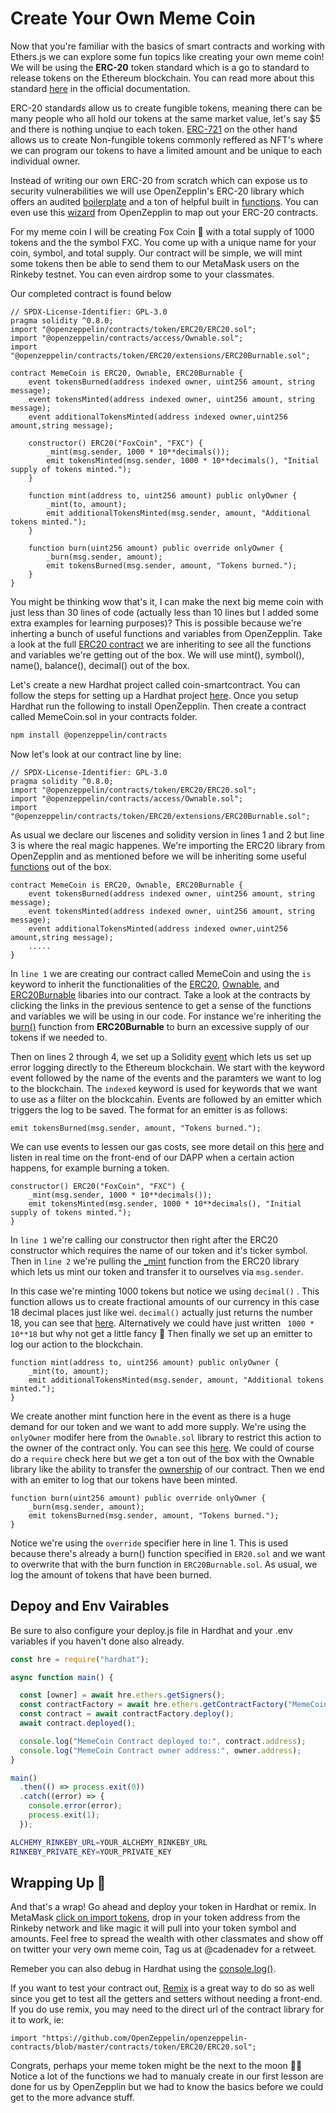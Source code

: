# Create Your Own Meme Coin 

Now that you're familiar with the basics of smart contracts and working with Ethers.js we can explore some fun topics like creating your own meme coin!  We will be using the **ERC-20** token standard which is a go to standard to release tokens on the Ethereum blockchain. You can read more about this standard [here](https://eips.ethereum.org/EIPS/eip-20) in the official documentation. 

ERC-20 standards allow us to create fungible tokens, meaning there can be many people who all hold our tokens at the same market value, let's say $5 and there is nothing unqiue to each token. [ERC-721](https://eips.ethereum.org/EIPS/eip-721) on the other hand allows us to create Non-fungible tokens commonly reffered as NFT's where we can program our tokens to have a limited amount and be unique to each individual owner. 

Instead of writing our own ERC-20 from scratch which can expose us to security vulnerabilities we will use OpenZepplin's ERC-20 library which offers an audited [boilerplate](https://docs.openzeppelin.com/contracts/4.x/erc20) and a ton of helpful built in [functions](https://docs.openzeppelin.com/contracts/2.x/api/token/erc20). You can even use this [wizard](https://docs.openzeppelin.com/contracts/4.x/wizard) from OpenZepplin to map out your ERC-20 contracts. 

For my meme coin I will be creating Fox Coin 🦊 with a total supply of 1000 tokens and the the symbol FXC. You come up with a unique name for your coin, symbol, and total supply. Our contract will be simple, we will mint some tokens then be able to send them to our MetaMask users on the Rinkeby testnet. You can even airdrop some to your classmates.

Our completed contract is found below

```solidity
// SPDX-License-Identifier: GPL-3.0
pragma solidity ^0.8.0;
import "@openzeppelin/contracts/token/ERC20/ERC20.sol";
import "@openzeppelin/contracts/access/Ownable.sol";
import "@openzeppelin/contracts/token/ERC20/extensions/ERC20Burnable.sol";

contract MemeCoin is ERC20, Ownable, ERC20Burnable {
    event tokensBurned(address indexed owner, uint256 amount, string message);
    event tokensMinted(address indexed owner, uint256 amount, string message);
    event additionalTokensMinted(address indexed owner,uint256 amount,string message);

    constructor() ERC20("FoxCoin", "FXC") {
        _mint(msg.sender, 1000 * 10**decimals());
        emit tokensMinted(msg.sender, 1000 * 10**decimals(), "Initial supply of tokens minted.");
    }

    function mint(address to, uint256 amount) public onlyOwner {
        _mint(to, amount);
        emit additionalTokensMinted(msg.sender, amount, "Additional tokens minted.");
    }

    function burn(uint256 amount) public override onlyOwner {
        _burn(msg.sender, amount);
        emit tokensBurned(msg.sender, amount, "Tokens burned.");
    }
}
```

You might be thinking wow that's it, I can make the next big meme coin with just less than 30 lines of code (actually less than 10 lines but I added some extra examples for learning purposes)? This is possible because we're inherting a bunch of useful functions and variables from OpenZepplin. Take a look at the full [ERC20 contract](https://github.com/OpenZeppelin/openzeppelin-contracts/blob/master/contracts/token/ERC20/ERC20.sol) we are inheriting to see all the functions and variables we're getting out of the box. We will use mint(), symbol(), name(), balance(), decimal() out of the box.

Let's create a new Hardhat project called coin-smartcontract. You can follow the steps for setting up a Hardhat project [here](https://app.cadena.dev/lesson/ethereum-101/lesson-eth-6/6). Once you setup Hardhat run the following to install OpenZepplin. Then create a contract called MemeCoin.sol in your contracts folder.

```bash
npm install @openzeppelin/contracts
```

Now let's look at our contract line by line:

```solidity
// SPDX-License-Identifier: GPL-3.0
pragma solidity ^0.8.0;
import "@openzeppelin/contracts/token/ERC20/ERC20.sol";
import "@openzeppelin/contracts/access/Ownable.sol";
import "@openzeppelin/contracts/token/ERC20/extensions/ERC20Burnable.sol";
```

As usual we declare our liscenes and solidity version in lines 1 and 2 but line 3 is where the real magic happenes. We're importing the ERC20 library from OpenZepplin and as mentioned before we will be inheriting some useful [functions](https://github.com/OpenZeppelin/openzeppelin-contracts/blob/master/contracts/token/ERC20/ERC20.sol) out of the box.

```solidity
contract MemeCoin is ERC20, Ownable, ERC20Burnable {
    event tokensBurned(address indexed owner, uint256 amount, string message);
    event tokensMinted(address indexed owner, uint256 amount, string message);
    event additionalTokensMinted(address indexed owner,uint256 amount,string message);
    .....
}
```

In `line 1` we are creating our contract called MemeCoin and using the `is` keyword to inherit the functionalities of the [ERC20](https://github.com/OpenZeppelin/openzeppelin-contracts/blob/master/contracts/token/ERC20/ERC20.sol#L87), [Ownable](https://github.com/OpenZeppelin/openzeppelin-contracts/blob/master/contracts/access/Ownable.sol), and [ERC20Burnable](https://github.com/OpenZeppelin/openzeppelin-contracts/blob/master/contracts/token/ERC20/extensions/ERC20Burnable.sol) libaries into our contract. Take a look at the contracts by clicking the links in the previous sentence to get a sense of the functions and variables we will be using in our code. For instance we're inheriting the [burn()](https://github.com/OpenZeppelin/openzeppelin-contracts/blob/master/contracts/token/ERC20/extensions/ERC20Burnable.sol#L20)  function from **ERC20Burnable** to burn an excessive supply of our tokens if we needed to.

Then on lines 2 through 4, we set up a Solidity [event](https://solidity-by-example.org/events/) which lets us set up error logging directly to the Ethereum blockchain. We start with the keyword event followed by the name of the events and the paramters we want to log to the blockchain. The `indexed` keyword is used for keywords that we want to use as a filter on the blockcahin. Events are followed by an emitter which triggers the log to be saved. The format for an emitter is as follows: 

```solidity
emit tokensBurned(msg.sender, amount, "Tokens burned.");
```

We can use events to lessen our gas costs, see more detail on this [here](https://media.consensys.net/technical-introduction-to-events-and-logs-in-ethereum-a074d65dd61e) and listen in real time on the front-end of our DAPP when a certain action happens, for example burning a token.

```solidity
constructor() ERC20("FoxCoin", "FXC") {
    _mint(msg.sender, 1000 * 10**decimals());
    emit tokensMinted(msg.sender, 1000 * 10**decimals(), "Initial supply of tokens minted.");
}
```

In `line 1` we're calling our constructor then right after the ERC20 constructor which requires the name of our token and it's ticker symbol. Then in `line 2` we're pulling the [_mint](https://github.com/OpenZeppelin/openzeppelin-contracts/blob/master/contracts/token/ERC20/ERC20.sol#L252) function from the ERC20 library which lets us mint our token and transfer it to ourselves via `msg.sender`.

 In this case we're minting 1000 tokens but notice we using `decimal()` . This function allows us to create fractional amounts of our currency in this case 18 decimal places just like wei. `decimal()` actually just returns the number 18, you can see that [here](https://github.com/OpenZeppelin/openzeppelin-contracts/blob/master/contracts/token/ERC20/ERC20.sol#L87). Alternatively we could have just written ` 1000 * 10**18` but why not get a little fancy 🙂 Then finally we set up an emitter to log our action to the blockchain.

```solidity
function mint(address to, uint256 amount) public onlyOwner {
    _mint(to, amount);
    emit additionalTokensMinted(msg.sender, amount, "Additional tokens minted.");
}
```

We create another mint function here in the event as there is a huge demand for our token and we want to add more supply. We're using the `onlyOwner` modifer here from the `Ownable.sol` library to restrict this action to the owner of the contract only. You can see this [here](https://github.com/OpenZeppelin/openzeppelin-contracts/blob/master/contracts/access/Ownable.sol#L8). We could of course do a `require` check here but we get a ton out of the box with the Ownable library like the ability to transfer the [ownership](https://github.com/OpenZeppelin/openzeppelin-contracts/blob/master/contracts/access/Ownable.sol#L23) of our contract. Then we end with an emiter to log that our tokens have been minted.

```solidity
function burn(uint256 amount) public override onlyOwner {
    _burn(msg.sender, amount);
    emit tokensBurned(msg.sender, amount, "Tokens burned.");
}
```

Notice we're using the `override` specifier here in line 1. This is used because there's already a burn() function specified in `ER20.sol` and we want to overwrite that with the burn function in `ERC20Burnable.sol`.  As usual, we log the amount of tokens that have been burned.  

## Depoy and Env Vairables

Be sure to also configure your deploy.js file in Hardhat and your .env variables if you haven't done also already. 

```javascript
const hre = require("hardhat");

async function main() {

  const [owner] = await hre.ethers.getSigners();
  const contractFactory = await hre.ethers.getContractFactory("MemeCoin");
  const contract = await contractFactory.deploy();
  await contract.deployed();

  console.log("MemeCoin Contract deployed to:", contract.address);
  console.log("MemeCoin Contract owner address:", owner.address);
}

main()
  .then(() => process.exit(0))
  .catch((error) => {
    console.error(error);
    process.exit(1);
  });

```

```BASH
ALCHEMY_RINKEBY_URL=YOUR_ALCHEMY_RINKEBY_URL
RINKEBY_PRIVATE_KEY=YOUR_PRIVATE_KEY
```



## Wrapping Up 🎁

And that's a wrap! Go ahead and deploy your token in Hardhat or remix. In MetaMask [click on import tokens](https://metamask.zendesk.com/hc/en-us/articles/360015489031-How-to-add-unlisted-tokens-custom-tokens-in-MetaMask), drop in your token address from the Rinkeby network and like magic it will pull into your token symbol and amounts. Feel free to spread the wealth with other classmates and show off on twitter your very own meme coin, Tag us at @cadenadev for a retweet.

Remeber you can also debug in Hardhat using the [console.log()](https://hardhat.org/tutorial/debugging-with-hardhat-network.html).

If you want to test your contract out, [Remix](https://remix.ethereum.org/) is a great way to do so as well since you get to test all the getters and setters without needing a front-end. If you do use remix, you may need to the direct url of the contract library for it to work, ie: 

```solidity
import "https://github.com/OpenZeppelin/openzeppelin-contracts/blob/master/contracts/token/ERC20/ERC20.sol";
```

Congrats, perhaps your meme token might be the next to the moon 🚀🌙 Notice a lot of the functions we had to manualy create in our first lesson are done for us by OpenZepplin but we had to know the basics before we could get to the more advance stuff.
